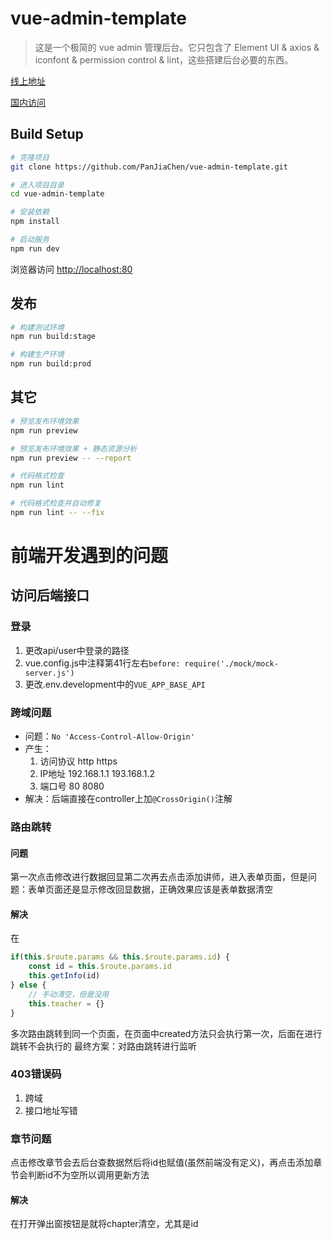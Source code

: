 # vue-admin-template

> 这是一个极简的 vue admin 管理后台。它只包含了 Element UI & axios & iconfont & permission control & lint，这些搭建后台必要的东西。

[线上地址](http://panjiachen.github.io/vue-admin-template)

[国内访问](https://panjiachen.gitee.io/vue-admin-template)

## Build Setup

```bash
# 克隆项目
git clone https://github.com/PanJiaChen/vue-admin-template.git

# 进入项目目录
cd vue-admin-template

# 安装依赖
npm install

# 启动服务
npm run dev
```

浏览器访问 [http://localhost:80](http://localhost:80)

## 发布

```bash
# 构建测试环境
npm run build:stage

# 构建生产环境
npm run build:prod
```

## 其它

```bash
# 预览发布环境效果
npm run preview

# 预览发布环境效果 + 静态资源分析
npm run preview -- --report

# 代码格式检查
npm run lint

# 代码格式检查并自动修复
npm run lint -- --fix
```

# 前端开发遇到的问题

## 访问后端接口

### 登录
1. 更改api/user中登录的路径
2. vue.config.js中注释第41行左右```before: require('./mock/mock-server.js')```
3. 更改.env.development中的```VUE_APP_BASE_API```

### 跨域问题
- 问题：```No 'Access-Control-Allow-Origin'```
- 产生：
	1. 访问协议 http https
	2. IP地址 192.168.1.1 193.168.1.2
	3. 端口号 80 8080
- 解决：后端直接在controller上加```@CrossOrigin()```注解

### 路由跳转

#### 问题

第一次点击修改进行数据回显第二次再去点击添加讲师，进入表单页面，但是问题：表单页面还是显示修改回显数据，正确效果应该是表单数据清空
#### 解决
在
```js
if(this.$route.params && this.$route.params.id) {
	const id = this.$route.params.id
    this.getInfo(id)
} else {
	// 手动清空，但是没用
    this.teacher = {}
}
```
多次路由跳转到同一个页面，在页面中created方法只会执行第一次，后面在进行跳转不会执行的
最终方案：对路由跳转进行监听

### 403错误码

1. 跨域
2. 接口地址写错

### 章节问题
点击修改章节会去后台查数据然后将id也赋值(虽然前端没有定义)，再点击添加章节会判断id不为空所以调用更新方法
#### 解决
在打开弹出窗按钮是就将chapter清空，尤其是id